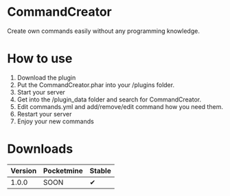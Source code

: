# CommandCreator
Create own commands easily without any programming knowledge.
# How to use
1. Download the plugin
2. Put the CommandCreator.phar into your /plugins folder.
3. Start your server
4. Get into the /plugin_data folder and search for CommandCreator.
5. Edit commands.yml and add/remove/edit command how you need them.
6. Restart your server
7. Enjoy your new commands
# Downloads
|Version|Pocketmine|Stable|
|-------|----------|------|
|1.0.0|SOON|✔|

